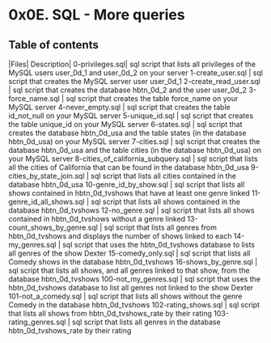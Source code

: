 # 0x0E. SQL - More queries

## Table of contents

|Files|	Description|
0-privileges.sql|	sql script that lists all privileges of the MySQL users user_0d_1 and user_0d_2 on your server
1-create_user.sql |	sql script that creates the MySQL server user user_0d_1
2-create_read_user.sql |	sql script that creates the database hbtn_0d_2 and the user user_0d_2
3-force_name.sql |	sql script that creates the table force_name on your MySQL server
4-never_empty.sql |	sql script that creates the table id_not_null on your MySQL server
5-unique_id.sql |	sql script that creates the table unique_id on your MySQL server
6-states.sql |	sql script that creates the database hbtn_0d_usa and the table states (in the database hbtn_0d_usa) on your MySQL server
7-cities.sql |	sql script that creates the database hbtn_0d_usa and the table cities (in the database hbtn_0d_usa) on your MySQL server
8-cities_of_california_subquery.sql |	sql script that lists all the cities of California that can be found in the database hbtn_0d_usa
9-cities_by_state_join.sql |	sql script that lists all cities contained in the database hbtn_0d_usa
10-genre_id_by_show.sql	| sql script that lists all shows contained in hbtn_0d_tvshows that have at least one genre linked
11-genre_id_all_shows.sql |	sql script that lists all shows contained in the database hbtn_0d_tvshows
12-no_genre.sql |	sql script that lists all shows contained in hbtn_0d_tvshows without a genre linked
13-count_shows_by_genre.sql |	sql script that lists all genres from hbtn_0d_tvshows and displays the number of shows linked to each
14-my_genres.sql |	sql script that uses the hbtn_0d_tvshows database to lists all genres of the show Dexter
15-comedy_only.sql |	sql script that lists all Comedy shows in the database hbtn_0d_tvshows
16-shows_by_genre.sql |	sql script that lists all shows, and all genres linked to that show, from the database hbtn_0d_tvshows
100-not_my_genres.sql |	sql script that uses the hbtn_0d_tvshows database to list all genres not linked to the show Dexter
101-not_a_comedy.sql |	sql script that lists all shows without the genre Comedy in the database hbtn_0d_tvshows
102-rating_shows.sql |	sql script that lists all shows from hbtn_0d_tvshows_rate by their rating
103-rating_genres.sql |	sql script that lists all genres in the database hbtn_0d_tvshows_rate by their rating
